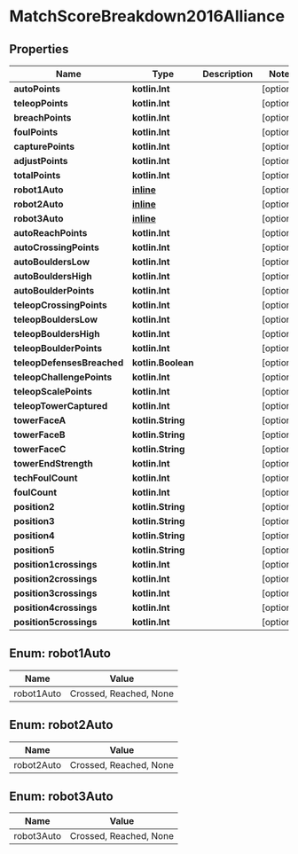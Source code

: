 
# MatchScoreBreakdown2016Alliance

## Properties
Name | Type | Description | Notes
------------ | ------------- | ------------- | -------------
**autoPoints** | **kotlin.Int** |  |  [optional]
**teleopPoints** | **kotlin.Int** |  |  [optional]
**breachPoints** | **kotlin.Int** |  |  [optional]
**foulPoints** | **kotlin.Int** |  |  [optional]
**capturePoints** | **kotlin.Int** |  |  [optional]
**adjustPoints** | **kotlin.Int** |  |  [optional]
**totalPoints** | **kotlin.Int** |  |  [optional]
**robot1Auto** | [**inline**](#Robot1AutoEnum) |  |  [optional]
**robot2Auto** | [**inline**](#Robot2AutoEnum) |  |  [optional]
**robot3Auto** | [**inline**](#Robot3AutoEnum) |  |  [optional]
**autoReachPoints** | **kotlin.Int** |  |  [optional]
**autoCrossingPoints** | **kotlin.Int** |  |  [optional]
**autoBouldersLow** | **kotlin.Int** |  |  [optional]
**autoBouldersHigh** | **kotlin.Int** |  |  [optional]
**autoBoulderPoints** | **kotlin.Int** |  |  [optional]
**teleopCrossingPoints** | **kotlin.Int** |  |  [optional]
**teleopBouldersLow** | **kotlin.Int** |  |  [optional]
**teleopBouldersHigh** | **kotlin.Int** |  |  [optional]
**teleopBoulderPoints** | **kotlin.Int** |  |  [optional]
**teleopDefensesBreached** | **kotlin.Boolean** |  |  [optional]
**teleopChallengePoints** | **kotlin.Int** |  |  [optional]
**teleopScalePoints** | **kotlin.Int** |  |  [optional]
**teleopTowerCaptured** | **kotlin.Int** |  |  [optional]
**towerFaceA** | **kotlin.String** |  |  [optional]
**towerFaceB** | **kotlin.String** |  |  [optional]
**towerFaceC** | **kotlin.String** |  |  [optional]
**towerEndStrength** | **kotlin.Int** |  |  [optional]
**techFoulCount** | **kotlin.Int** |  |  [optional]
**foulCount** | **kotlin.Int** |  |  [optional]
**position2** | **kotlin.String** |  |  [optional]
**position3** | **kotlin.String** |  |  [optional]
**position4** | **kotlin.String** |  |  [optional]
**position5** | **kotlin.String** |  |  [optional]
**position1crossings** | **kotlin.Int** |  |  [optional]
**position2crossings** | **kotlin.Int** |  |  [optional]
**position3crossings** | **kotlin.Int** |  |  [optional]
**position4crossings** | **kotlin.Int** |  |  [optional]
**position5crossings** | **kotlin.Int** |  |  [optional]


<a name="Robot1AutoEnum"></a>
## Enum: robot1Auto
Name | Value
---- | -----
robot1Auto | Crossed, Reached, None


<a name="Robot2AutoEnum"></a>
## Enum: robot2Auto
Name | Value
---- | -----
robot2Auto | Crossed, Reached, None


<a name="Robot3AutoEnum"></a>
## Enum: robot3Auto
Name | Value
---- | -----
robot3Auto | Crossed, Reached, None



